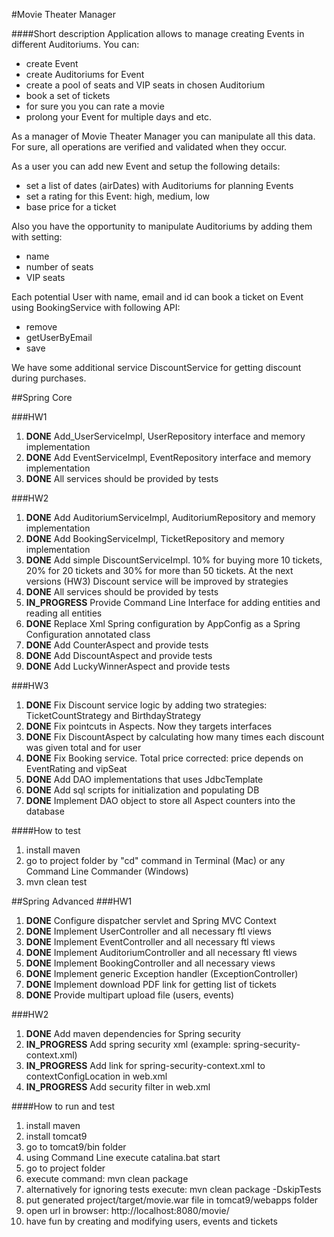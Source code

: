 #Movie Theater Manager

####Short description
Application allows to manage creating Events in different Auditoriums.
You can:
* create Event
* create Auditoriums for Event
* create a pool of seats and VIP seats in chosen Auditorium
* book a set of tickets
* for sure you you can rate a movie
* prolong your Event for multiple days and etc. 

As a manager of Movie Theater Manager you can manipulate all this data.
For sure, all operations are verified and validated when they occur.  

As a user you can add new Event and setup the following details:
* set a list of dates (airDates) with Auditoriums for planning Events 
* set a rating for this Event: high, medium, low
* base price for a ticket

Also you have the opportunity to manipulate Auditoriums by adding them with setting:
* name
* number of seats
* VIP seats

Each potential User with name, email and id can book a ticket on Event using BookingService with following API:
* remove
* getUserByEmail
* save

We have some additional service DiscountService for getting discount during purchases.

##Spring Core

###HW1

1. __DONE__ Add_UserServiceImpl, UserRepository interface and memory implementation
2. __DONE__ Add EventServiceImpl, EventRepository interface and memory implementation
3. __DONE__ All services should be provided by tests

###HW2
1. __DONE__ Add AuditoriumServiceImpl, AuditoriumRepository and memory implementation
2. __DONE__ Add BookingServiceImpl, TicketRepository and memory implementation
3. __DONE__ Add simple DiscountServiceImpl. 10% for buying more 10 tickets, 20% for 20 tickets and 30% for more than 50 tickets. At the next versions (HW3) Discount service will be improved by strategies
4. __DONE__ All services should be provided by tests
5. __IN_PROGRESS__ Provide Command Line Interface for adding entities and reading all entities
6. __DONE__ Replace Xml Spring configuration by AppConfig as a Spring Configuration annotated class
7. __DONE__ Add CounterAspect and provide tests
8. __DONE__ Add DiscountAspect and provide tests
9. __DONE__ Add LuckyWinnerAspect and provide tests

###HW3
1. __DONE__ Fix Discount service logic by adding two strategies: TicketCountStrategy and BirthdayStrategy
3. __DONE__ Fix pointcuts in Aspects. Now they targets interfaces
4. __DONE__ Fix DiscountAspect by calculating how many times each discount was given total and for user
5. __DONE__ Fix Booking service. Total price corrected: price depends on EventRating and vipSeat
6. __DONE__ Add DAO implementations that uses JdbcTemplate
7. __DONE__ Add sql scripts for initialization and populating DB
8. __DONE__ Implement DAO object to store all Aspect counters into the database

####How to test
1. install maven
2. go to project folder by "cd" command in Terminal (Mac) or any Command Line Commander (Windows)
3. mvn clean test

##Spring Advanced
###HW1

1. __DONE__ Configure dispatcher servlet and Spring MVC Context
2. __DONE__ Implement UserController and all necessary ftl views
3. __DONE__ Implement EventController and all necessary ftl views
4. __DONE__ Implement AuditoriumController and all necessary ftl views
5. __DONE__ Implement BookingController and all necessary views
6. __DONE__ Implement generic Exception handler (ExceptionController)
7. __DONE__ Implement download PDF link for getting list of tickets
8. __DONE__ Provide multipart upload file (users, events)

###HW2

1. __DONE__ Add maven dependencies for Spring security
2. __IN_PROGRESS__ Add spring security xml (example: spring-security-context.xml)
3. __IN_PROGRESS__ Add link for spring-security-context.xml to contextConfigLocation in web.xml
4. __IN_PROGRESS__ Add security filter in web.xml






####How to run and test
1. install maven
2. install tomcat9
3. go to tomcat9/bin folder
4. using Command Line execute catalina.bat start
5. go to project folder
6. execute command: mvn clean package
7. alternatively for ignoring tests execute: mvn clean package -DskipTests
8. put generated project/target/movie.war file in tomcat9/webapps folder
9. open url in browser: http://localhost:8080/movie/
10. have fun by creating and modifying users, events and tickets